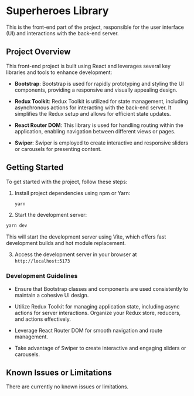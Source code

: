 # Superheroes Library

This is the front-end part of the project, responsible for the user interface (UI) and interactions with the back-end server.

## Project Overview

This front-end project is built using React and leverages several key libraries and tools to enhance development:

- **Bootstrap**: Bootstrap is used for rapidly prototyping and styling the UI components, providing a responsive and visually appealing design.

- **Redux Toolkit**: Redux Toolkit is utilized for state management, including asynchronous actions for interacting with the back-end server. It simplifies the Redux setup and allows for efficient state updates.

- **React Router DOM**: This library is used for handling routing within the application, enabling navigation between different views or pages.

- **Swiper**: Swiper is employed to create interactive and responsive sliders or carousels for presenting content.

## Getting Started

To get started with the project, follow these steps:

1. Install project dependencies using npm or Yarn:

   ```bash
   yarn
   ```
2. Start the development server:

```bash
yarn dev
```
This will start the development server using Vite, which offers fast development builds and hot module replacement.

3. Access the development server in your browser at `http://localhost:5173`

### Development Guidelines
- Ensure that Bootstrap classes and components are used consistently to maintain a cohesive UI design.

- Utilize Redux Toolkit for managing application state, including async actions for server interactions. Organize your Redux store, reducers, and actions effectively.

- Leverage React Router DOM for smooth navigation and route management.

- Take advantage of Swiper to create interactive and engaging sliders or carousels.

## Known Issues or Limitations
There are currently no known issues or limitations.
